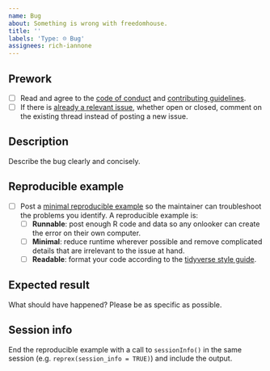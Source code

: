 ```yaml
---
name: Bug
about: Something is wrong with freedomhouse.
title: ''
labels: 'Type: ☹︎ Bug'
assignees: rich-iannone
---
```


## Prework

* [ ] Read and agree to the [code of conduct](https://www.contributor-covenant.org/version/2/1/code_of_conduct.html) and [contributing guidelines](https://github.com/rstudio/freedomhouse/blob/main/.github/CONTRIBUTING.md).
* [ ] If there is [already a relevant issue](https://github.com/rstudio/freedomhouse/issues), whether open or closed, comment on the existing thread instead of posting a new issue.

## Description

Describe the bug clearly and concisely. 

## Reproducible example

* [ ] Post a [minimal reproducible example](https://www.tidyverse.org/help/) so the maintainer can troubleshoot the problems you identify. A reproducible example is:
    * [ ] **Runnable**: post enough R code and data so any onlooker can create the error on their own computer.
    * [ ] **Minimal**: reduce runtime wherever possible and remove complicated details that are irrelevant to the issue at hand.
    * [ ] **Readable**: format your code according to the [tidyverse style guide](https://style.tidyverse.org/).

## Expected result

What should have happened? Please be as specific as possible.

## Session info

End the reproducible example with a call to `sessionInfo()` in the same session (e.g. `reprex(session_info = TRUE)`) and include the output.

